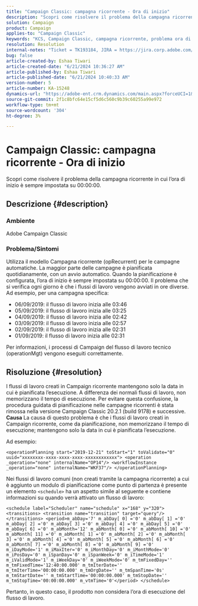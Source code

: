 ```yaml
---
title: "Campaign Classic: campagna ricorrente - Ora di inizio"
description: "Scopri come risolvere il problema della campagna ricorrente in cui l’ora di inizio è sempre impostata su 00:00:00."
solution: Campaign
product: Campaign
applies-to: "Campaign Classic"
keywords: "KCS, Campaign Classic, campagna ricorrente, problema ora di inizio"
resolution: Resolution
internal-notes: "Ticket = TK193184, JIRA = https://jira.corp.adobe.com/browse/NEO-18567"
bug: false
article-created-by: Eshaa Tiwari
article-created-date: "6/21/2024 10:36:27 AM"
article-published-by: Eshaa Tiwari
article-published-date: "6/21/2024 10:40:33 AM"
version-number: 5
article-number: KA-15248
dynamics-url: "https://adobe-ent.crm.dynamics.com/main.aspx?forceUCI=1&pagetype=entityrecord&etn=knowledgearticle&id=ea42921a-ba2f-ef11-840a-6045bd029b18"
source-git-commit: 2f1c8bfc64e15cf5d6c560c9b39c60255a99e972
workflow-type: tm+mt
source-wordcount: '304'
ht-degree: 3%

---
```


# Campaign Classic: campagna ricorrente - Ora di inizio


Scopri come risolvere il problema della campagna ricorrente in cui l’ora di inizio è sempre impostata su 00:00:00.

## Descrizione {#description}


### <b>Ambiente</b>

Adobe Campaign Classic

### <b>Problema/Sintomi</b>

Utilizza il modello Campagna ricorrente (opRecurrent) per le campagne automatiche. La maggior parte delle campagne è pianificata quotidianamente, con un avvio automatico. Quando la pianificazione è configurata, l’ora di inizio è sempre impostata su 00:00:00. Il problema che si verifica ogni giorno è che i flussi di lavoro vengono avviati in ore diverse.
Ad esempio, per una campagna specifica:

- 06/09/2019: il flusso di lavoro inizia alle 03:46
- 05/09/2019: il flusso di lavoro inizia alle 03:25
- 04/09/2019: il flusso di lavoro inizia alle 02:42
- 03/09/2019: il flusso di lavoro inizia alle 02:57
- 02/09/2019: il flusso di lavoro inizia alle 02:31
- 01/09/2019: il flusso di lavoro inizia alle 02:31


Per informazioni, i processi di Campaign del flusso di lavoro tecnico (operationMgt) vengono eseguiti correttamente.


## Risoluzione {#resolution}


I flussi di lavoro creati in Campaign ricorrente mantengono solo la data in cui è pianificata l’esecuzione. A differenza dei normali flussi di lavoro, non memorizzano il tempo di esecuzione. Per evitare questa confusione, la procedura guidata di pianificazione nelle campagne ricorrenti è stata rimossa nella versione Campaign Classic 20.2.1 (build 9178) e successive.
<b>Causa</b>
La causa di questo problema è che i flussi di lavoro creati in Campaign ricorrente, come da pianificazione, non memorizzano il tempo di esecuzione; mantengono solo la data in cui è pianificata l’esecuzione.

Ad esempio:


```
<operationPlanning start="2019-12-21" toStart="1" toValidate="0" uuid="xxxxxxxx-xxxx-xxxx-xxxx-xxxxxxxxxxxx"> <operation _operation="none" internalName="OP14"/> <workflowInstance _operation="none" internalName="WKF37"/> </operationPlanning>
```


Nei flussi di lavoro comuni (non creati tramite la campagna ricorrente) a cui è aggiunto un modulo di pianificazione come punto di partenza è presente un elemento `<schedule>` ha un aspetto simile al seguente e contiene informazioni su quando verrà attivato un flusso di lavoro:


```
<schedule label="Scheduler" name="schedule" x="168" y="320"> <transitions> <transition name="transition" target="query"/> </transitions> <period>m_abDay='7' m_abDay[ 0] ='0' m_abDay[ 1] ='0' m_abDay[ 2] ='0' m_abDay[ 3] ='0' m_abDay[ 4] ='0' m_abDay[ 5] ='0' m_abDay[ 6] ='0' m_abMonth='12' m_abMonth[ 0] ='0' m_abMonth[ 10] ='0' m_abMonth[ 11] ='0' m_abMonth[ 1] ='0' m_abMonth[ 2] ='0' m_abMonth[ 3] ='0' m_abMonth[ 4] ='0' m_abMonth[ 5] ='0' m_abMonth[ 6] ='0' m_abMonth[ 7] ='0' m_abMonth[ 8] ='0' m_abMonth[ 9] ='0' m_iDayMode='1' m_iMaxIter='0' m_iMonthDay='0' m_iMonthMode='0' m_iPosDay='0' m_iSpanDay='0' m_iSpanWeek='0' m_iTimeMode='1' m_iValidMode='1' m_iWeekDay='0' m_iWeekMode='0' m_tmFixedDay='' m_tmFixedTime='12:40:00.000' m_tmIterDate='' m_tmIterTime='00:00:00.000' m_tmOrgDate='' m_tmSpanTime='0s' m_tmStartDate='' m_tmStartTime='00:00:00.000' m_tmStopDate='' m_tmStopTime='00:00:00.000' m_vtmTime='0'</period> </schedule>
```




Pertanto, in questo caso, il prodotto non considera l’ora di esecuzione del flusso di lavoro.
